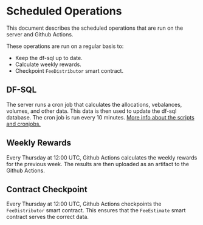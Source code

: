 # Scheduled Operations

This document describes the scheduled operations that are run on the server and Github Actions.

These operations are run on a regular basis to:
- Keep the df-sql up to date.
- Calculate weekly rewards.
- Checkpoint `FeeDistributor` smart contract.

## DF-SQL
The server runs a cron job that calculates the allocations, vebalances, volumes, and other data. This data is then used to update the df-sql database. The cron job is run every 10 minutes. [More info about the scripts and cronjobs.](https://github.com/oceanprotocol/df-py/df-system/README.md)

## Weekly Rewards
Every Thursday at 12:00 UTC, Github Actions calculates the weekly rewards for the previous week. The results are then uploaded as an artifact to the Github Actions.

## Contract Checkpoint
Every Thursday at 12:00 UTC, Github Actions checkpoints the `FeeDistributor` smart contract. This ensures that the `FeeEstimate` smart contract serves the correct data.